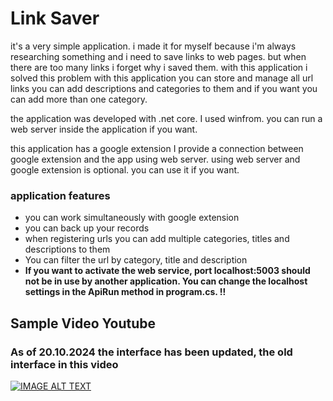 
# Link Saver

it's a very simple application. i made it for myself because i'm always researching something and i need to save links to web pages. but when there are too many links i forget why i saved them. with this application i solved this problem
with this application you can store and manage all url links
you can add descriptions and categories to them and if you want you can add more than one category.


the application was developed with .net core. I used winfrom. you can run a web server inside the application if you want.

this application has a google extension
I provide a connection between google extension and the app using web server.
using web server and google extension is optional. you can use it if you want.

### application features

- you can work simultaneously with google extension
- you can back up your records
- when registering urls you can add multiple categories, titles and descriptions to them
- You can filter the url by category, title and description
- **If you want to activate the web service, port localhost:5003 should not be in use by another application. You can change the localhost settings in the ApiRun method in program.cs. !!**


## Sample Video Youtube

### As of 20.10.2024 the interface has been updated, the old interface in this video

[![IMAGE ALT TEXT](http://img.youtube.com/vi/GDPOlmeBrxc/0.jpg)](http://www.youtube.com/watch?v=GDPOlmeBrxc"LinkSaver")

